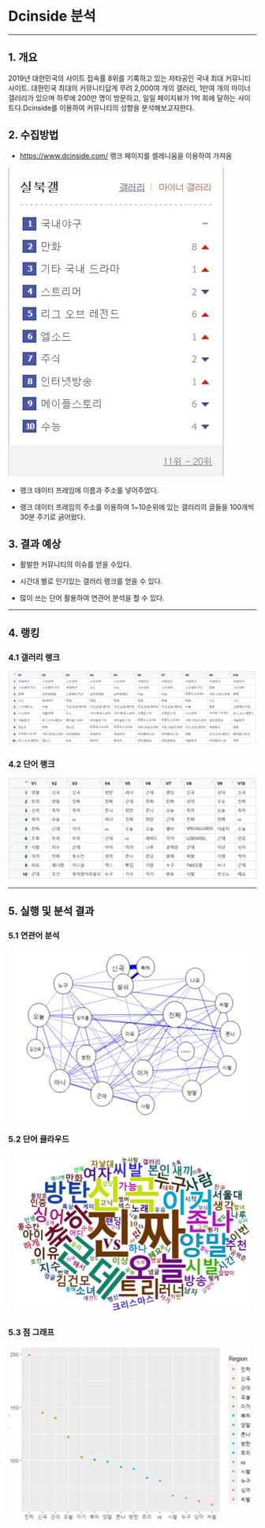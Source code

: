 # Dcinside 분석
****
<h2> 1. 개요 </h2>
2019년 대한민국의 사이트 접속률 8위를 기록하고 있는 자타공인 국내 최대 커뮤니티 사이트.
대한민국 최대의 커뮤니티답게 무려 2,000여 개의 갤러리, 1만여 개의 마이너 갤러리가 있으며 하루에 200만 명이 방문하고, 일일 페이지뷰가 1억 회에 달하는 사이트다.Dcinside를 이용하여 커뮤니티의 성향을 분석해보고자한다.


<h2> 2. 수집방법 </h2>

* https://www.dcinside.com/ 랭크 페이지를 셀레니움을 이용하여 가져옴

![Alt text](/img/rank_hp.JPG)

* 랭크 데이터 프레임에 이름과 주소를 넣어주었다.

* 랭크 데이터 프레임의 주소를 이용하여 1~10순위에 있는 갤러리의 글들을 100개씩 30분 주기로 긁어왔다.

<h2> 3. 결과 예상 </h2>

* 활발한 커뮤니티의 이슈를 얻을 수있다.

* 시간대 별로 인기있는 갤러리 랭크를 얻을 수 있다.

* 많이 쓰는 단어 활용하여 연관어 분석을 할 수 있다.

 ****
 
 <h2> 4. 랭킹 </h2>
 
 <h3> 4.1 갤러리 랭크 </h3>
 
 ![Alt text](/img/rank.JPG)
 
 <h3> 4.2 단어 랭크 </h3>
 
 ![Alt text](/img/rank2.JPG)

 ****
 
<h2> 5. 실행 및 분석 결과 </h2>

 <h3> 5.1 연관어 분석 </h3>
 
 ![Alt text](/img/network.JPG)
 
  <h3> 5.2 단어 클라우드 </h3>
 
 ![Alt text](/img/wordcloud.JPG)
 
  <h3> 5.3 점 그래프 </h3>
 
 ![Alt text](/img/plot.JPG)
